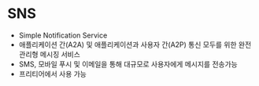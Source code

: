 # SNS
- Simple Notification Service
- 애플리케이션 간(A2A) 및 애플리케이션과 사용자 간(A2P) 통신 모두를 위한 완전관리형 메시징 서비스
- SMS, 모바일 푸시 및 이메일을 통해 대규모로 사용자에게 메시지를 전송가능
- 프리티어에서 사용 가능
